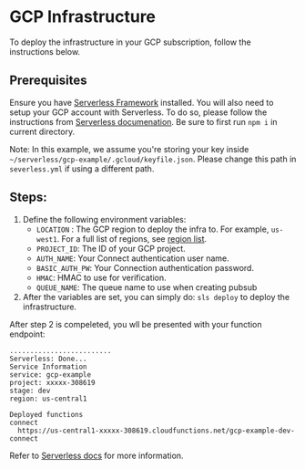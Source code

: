 # GCP Infrastructure

To deploy the infrastructure in your GCP subscription, follow the instructions below.

## Prerequisites

Ensure you have [Serverless Framework](https://www.serverless.com/framework/docs/getting-started/) installed. You will also need to setup your GCP account with Serverless. To do so, please follow the instructions from [Serverless documenation](https://www.serverless.com/framework/docs/providers/google/guide/credentials/). Be sure to first run `npm i` in current directory.

Note: In this example, we assume you're storing your key inside `~/serverless/gcp-example/.gcloud/keyfile.json`. Please change this path in `severless.yml` if using a different path.

## Steps:
 1) Define the following environment variables:
    - `LOCATION` : The GCP region to deploy the infra to. For example, `us-west1`. For a full list of regions, see [region list](https://cloud.google.com/about/locations).
    - `PROJECT_ID`: The ID of your GCP project.
    - `AUTH_NAME`: Your Connect authentication user name.
    - `BASIC_AUTH_PW`: Your Connection authentication password.
    - `HMAC`: HMAC to use for verification.
    - `QUEUE_NAME`: The queue name to use when creating pubsub
2) After the variables are set, you can simply do: `sls deploy` to deploy the infrastructure. 

After step 2 is compeleted, you wll be presented with your function endpoint:
```
.........................
Serverless: Done...
Service Information
service: gcp-example
project: xxxxx-308619
stage: dev
region: us-central1

Deployed functions
connect
  https://us-central1-xxxxx-308619.cloudfunctions.net/gcp-example-dev-connect

```


Refer to [Serverless docs](https://www.serverless.com/framework/docs/providers/google/) for more information.
